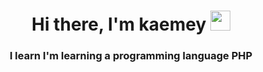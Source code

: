 <h1 align="center">
  Hi there, I'm kaemey
  <img src="https://github.com/blackcater/blackcater/raw/main/images/Hi.gif" height="32"/>
</h1>
<h3 align="center">
  I learn I'm learning a programming language PHP
</h3>
